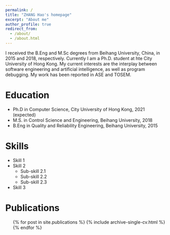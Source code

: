 ```yaml
---
permalink: /
title: "ZHANG Hao's homepage"
excerpt: "About me"
author_profile: true
redirect_from: 
  - /about/
  - /about.html
---
```


I received the B.Eng and M.Sc degrees from Beihang University, China, in 2015 and 2018, respectively. Currently I am a Ph.D. student at hte City University of Hong Kong. My current interests are the interplay between software engineering and artificial intelligence, as well as program debugging. My work has been reported in ASE and TOSEM.

Education
======
* Ph.D in Computer Science, City University of Hong Kong, 2021 (expected)
* M.S. in Control Science and Engineering, Beihang University, 2018
* B.Eng in Quality and Reliability Engineering, Beihang University, 2015

Skills
======
* Skill 1
* Skill 2
  * Sub-skill 2.1
  * Sub-skill 2.2
  * Sub-skill 2.3
* Skill 3

Publications
======
  <ul>{% for post in site.publications %}
    {% include archive-single-cv.html %}
  {% endfor %}</ul>